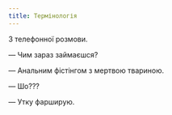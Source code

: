```yaml
---
title: Термінологія
---
```


З телефонної розмови.

—  Чим зараз займаєшся?

—  Анальним фістінгом з мертвою твариною.

—  Шо???

—  Утку фарширую.
